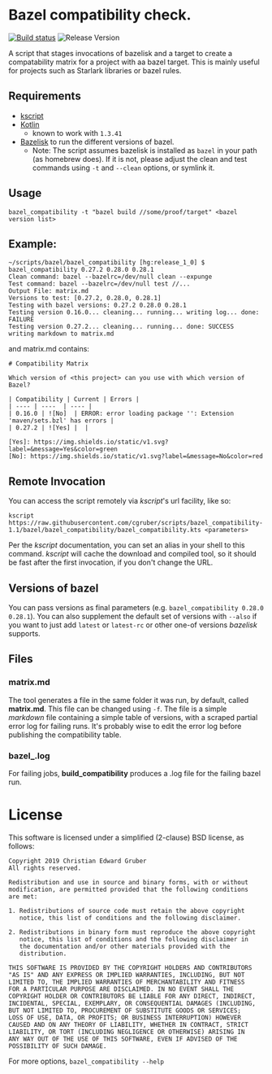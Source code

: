 # Bazel compatibility check.

[![Build status](https://badge.buildkite.com/391db500d347b6f1b1f5739d462e7e9f0375e4de151fa51ea0.svg)](https://buildkite.com/christian-gruber-open-source-stuffs/scripts)
![Release Version](https://img.shields.io/badge/release-1.1-blue?style=flat)


A script that stages invocations of bazelisk and a target to create
a compatability matrix for a project with aa bazel target. This is
mainly useful for projects such as Starlark libraries or bazel rules.

## Requirements
  * [kscript](https://github.com/holgerbrandl/kscript)
  * [Kotlin](https://github.com/JetBrains/kotlin)
    - known to work with `1.3.41`
  * [Bazelisk](https://github.com/bazelbuild/bazelisk) to run the
    different versions of bazel.
    - Note: The script assumes bazelisk is installed as `bazel` in your
      path (as homebrew does).  If it is not, please adjust the clean
      and test commands using `-t` and `--clean` options, or symlink
      it.

## Usage
```
bazel_compatibility -t "bazel build //some/proof/target" <bazel version list>
```

## Example:
```
~/scripts/bazel/bazel_compatibility [hg:release_1_0] $ bazel_compatibility 0.27.2 0.28.0 0.28.1
Clean command: bazel --bazelrc=/dev/null clean --expunge
Test command: bazel --bazelrc=/dev/null test //...
Output File: matrix.md
Versions to test: [0.27.2, 0.28.0, 0.28.1]
Testing with bazel versions: 0.27.2 0.28.0 0.28.1
Testing version 0.16.0... cleaning... running... writing log... done: FAILURE
Testing version 0.27.2... cleaning... running... done: SUCCESS
writing markdown to matrix.md
```

and matrix.md contains:
```
# Compatibility Matrix

Which version of <this project> can you use with which version of Bazel?

| Compatibility | Current | Errors |
| ---- | ----  | ---- |
| 0.16.0 | ![No]  | ERROR: error loading package '': Extension 'maven/sets.bzl' has errors |
| 0.27.2 | ![Yes] |  |

[Yes]: https://img.shields.io/static/v1.svg?label=&message=Yes&color=green
[No]: https://img.shields.io/static/v1.svg?label=&message=No&color=red
```

## Remote Invocation

You can access the script remotely via *kscript*'s url facility, like so:
```
kscript https://raw.githubusercontent.com/cgruber/scripts/bazel_compatibility-1.1/bazel/bazel_compatibility/bazel_compatibility.kts <parameters>
```

Per the *kscript* documentation, you can set an alias in your shell to
this command. *kscript* will cache the download and compiled tool, so
it should be fast after the first invocation, if you don't change the
URL.

## Versions of bazel

You can pass versions as final parameters (e.g. `bazel_compatibility
0.28.0 0.28.1`).  You can also supplement the default set of versions
with `--also` if you want to just add `latest` or `latest-rc` or other
one-of versions *bazelisk* supports. 

## Files

### matrix.md

The tool generates a file in the same folder it was run, by default,
called **matrix.md**.  This file can be changed using `-f`.  The file
is a simple *markdown* file containing a simple table of versions,
with a scraped partial error log for failing runs. It's probably wise
to edit the error log before publishing the compatibility table.

### bazel_<version>.log

For failing jobs, **build_compatibility** produces a .log file for the
failing bazel run.

# License

This software is licensed under a simplified (2-clause) BSD license,
as follows:

```
Copyright 2019 Christian Edward Gruber
All rights reserved.

Redistribution and use in source and binary forms, with or without
modification, are permitted provided that the following conditions
are met:

1. Redistributions of source code must retain the above copyright
   notice, this list of conditions and the following disclaimer.

2. Redistributions in binary form must reproduce the above copyright
   notice, this list of conditions and the following disclaimer in
   the documentation and/or other materials provided with the
   distribution.

THIS SOFTWARE IS PROVIDED BY THE COPYRIGHT HOLDERS AND CONTRIBUTORS
"AS IS" AND ANY EXPRESS OR IMPLIED WARRANTIES, INCLUDING, BUT NOT
LIMITED TO, THE IMPLIED WARRANTIES OF MERCHANTABILITY AND FITNESS
FOR A PARTICULAR PURPOSE ARE DISCLAIMED. IN NO EVENT SHALL THE
COPYRIGHT HOLDER OR CONTRIBUTORS BE LIABLE FOR ANY DIRECT, INDIRECT,
INCIDENTAL, SPECIAL, EXEMPLARY, OR CONSEQUENTIAL DAMAGES (INCLUDING,
BUT NOT LIMITED TO, PROCUREMENT OF SUBSTITUTE GOODS OR SERVICES;
LOSS OF USE, DATA, OR PROFITS; OR BUSINESS INTERRUPTION) HOWEVER
CAUSED AND ON ANY THEORY OF LIABILITY, WHETHER IN CONTRACT, STRICT
LIABILITY, OR TORT (INCLUDING NEGLIGENCE OR OTHERWISE) ARISING IN
ANY WAY OUT OF THE USE OF THIS SOFTWARE, EVEN IF ADVISED OF THE
POSSIBILITY OF SUCH DAMAGE.
```

For more options, `bazel_compatibility --help`

